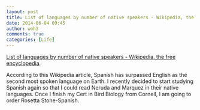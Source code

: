 ```yaml
---
layout: post
title: List of languages by number of native speakers - Wikipedia, the free encyclopedia
date: 2014-06-04 09:45
author: woh3
comments: true
categories: [Life]
---
```

<a href="http://en.wikipedia.org/wiki/List_of_languages_by_number_of_native_speakers">List of languages by number of native speakers - Wikipedia, the free encyclopedia</a>.

According to this Wikipedia article, Spanish has surpassed English as the second most spoken language on Earth. I recently decided to start studying Spanish again so that I could read Neruda and Marquez in their native languages. Once I finish my Cert in Bird Biology from Cornell, I am going to order Rosetta Stone-Spanish.
